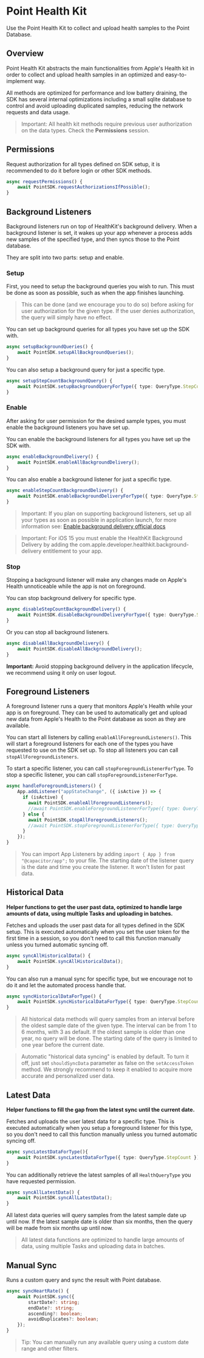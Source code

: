 # Point Health Kit

Use the Point Health Kit to collect and upload health samples to the Point Database.

## Overview

Point Health Kit abstracts the main functionalities from Apple's Health kit in order to collect and upload health samples in an optimized and easy-to-implement way.

All methods are optimized for performance and low battery draining, the SDK has several internal optimizations including a small sqlite database to control and avoid uploading duplicated samples, reducing the network requests and data usage.

> Important: All health kit methods require previous user authorization on the data types. Check the **Permissions** session.

## Permissions

Request authorization for all types defined on SDK setup, it is recommended to do it before login or other SDK methods.

```typescript
async requestPermissions() {
    await PointSDK.requestAuthorizationsIfPossible();
}
```

## Background Listeners

Background listeners run on top of HealthKit's background delivery. When a background listener is set, it wakes up your app whenever a process adds new samples of the specified type, and then syncs those to the Point database.

They are split into two parts: setup and enable.

### Setup

First, you need to setup the background queries you wish to run. This must be done as soon as possible, such as when the app finishes launching.

> This can be done (and we encourage you to do so) before asking for user authorization for the given type. If the user denies authorization, the query will simply have no effect.

You can set up background queries for all types you have set up the SDK with.

```typescript
async setupBackgroundQueries() {
    await PointSDK.setupAllBackgroundQueries();
}
```

You can also setup a background query for just a specific type.

```typescript
async setupStepCountBackgroundQuery() {
    await PointSDK.setupBackgroundQueryForType({ type: QueryType.StepCount });
}
```

### Enable

After asking for user permission for the desired sample types, you must enable the background listeners you have set up.

You can enable the background listeners for all types you have set up the SDK with.

```typescript
async enableBackgroundDelivery() {
    await PointSDK.enableAllBackgroundDelivery();
}
```

You can also enable a background listener for just a specific type.

```typescript
async enableStepCountBackgroundDelivery() {
    await PointSDK.enableBackgroundDeliveryForType({ type: QueryType.StepCount });
}
```

> Important: If you plan on supporting background listeners, set up all your types as soon as possible in application launch, for more information see: [Enable background delivery official docs](https://developer.apple.com/documentation/healthkit/hkhealthstore/1614175-enablebackgrounddelivery)

> Important: For iOS 15 you must enable the HealthKit Background Delivery by adding the com.apple.developer.healthkit.background-delivery entitlement to your app.

### Stop

Stopping a background listener will make any changes made on Apple's Health unnoticeable while the app is not on foreground.

You can stop background delivery for specific type.

```typescript
async disableStepCountBackgroundDelivery() {
    await PointSDK.disableBackgroundDeliveryForType({ type: QueryType.StepCount });
}
```

Or you can stop all background listeners.

```typescript
async disableAllBackgroundDelivery() {
    await PointSDK.disableAllBackgroundDelivery();
}
```

**Important:** Avoid stopping background delivery in the application lifecycle, we recommend using it only on user logout.

## Foreground Listeners

A foreground listener runs a query that monitors Apple's Health while your app is on foreground. They can be used to automatically get and upload new data from Apple's Health to the Point database as soon as they are available.

You can start all listeners by calling `enableAllForegroundListeners()`. This will start a foreground listeners for each one of the types you have requested to use on the SDK set up.
To stop all listeners you can call `stopAllForegroundListeners`.

To start a specific listener, you can call `stopForegroundListenerForType`.
To stop a specific listener, you can call `stopForegroundListenerForType`.

```typescript
async handleForegroundListeners() {
    App.addListener("appStateChange", ({ isActive }) => {
      if (isActive) {
        await PointSDK.enableAllForegroundListeners();
        //await PointSDK.enableForegroundListenerForType({ type: QueryType.StepCount })
      } else {
        await PointSDK.stopAllForegroundListeners();
        //await PointSDK.stopForegroundListenerForType({ type: QueryType.StepCount })
      }
    });
}
```

> You can import App Listeners by adding `import { App } from "@capacitor/app";` to your file.
> The starting date of the listener query is the date and time you create the listener. It won't listen for past data.

## Historical Data

**Helper functions to get the user past data, optimized to handle large amounts of data, using multiple Tasks and uploading in batches.**

Fetches and uploads the user past data for all types defined in the SDK setup. This is executed automatically when you set the user token for the first time in a session, so you don't need to call this function manually unless you turned automatic syncing off.

```typescript
async syncAllHistoricalData() {
    await PointSDK.syncAllHistoricalData();
}
```

You can also run a manual sync for specific type, but we encourage not to do it and let the automated process handle that.

```typescript
async syncHistoricalDataForType() {
    await PointSDK.syncHistoricalDataForType({ type: QueryType.StepCount });
}
```

> All historical data methods will query samples from an interval before the oldest sample date of the given type. The interval can be from 1 to 6 months, with 3 as default. If the oldest sample is older than one year, no query will be done. The starting date of the query is limited to one year before the current date.

> Automatic "historical data syncing" is enabled by default. To turn it off, just set `shouldSyncData` parameter as false on the `setAccessToken` method. We strongly recommend to keep it enabled to acquire more accurate and personalized user data.

## Latest Data

**Helper functions to fill the gap from the latest sync until the current date.**

Fetches and uploads the user latest data for a specific type. This is executed automatically when you setup a foreground listener for this type, so you don't need to call this function manually unless you turned automatic syncing off.

```typescript
async syncLatestDataForType(){
    await PointSDK.syncLatestDataForType({ type: QueryType.StepCount });
}
```

You can additionally retrieve the latest samples of all `HealthQueryType` you have requested permission.

```typescript
async syncAllLatestData() {
    await PointSDK.syncAllLatestData();
}
```

All latest data queries will query samples from the latest sample date up until now. If the latest sample date is older than six months, then the query will be made from six months up until now.

> All latest data functions are optimized to handle large amounts of data, using multiple Tasks and uploading data in batches.

## Manual Sync

Runs a custom query and sync the result with Point database.

```typescript
async syncHeartRate() {
    await PointSDK.sync({
        startDate?: string;
        endDate?: string;
        ascending?: boolean;
        avoidDuplicates?: boolean;
    });
}
```

> Tip: You can manually run any available query using a custom date range and other filters.
